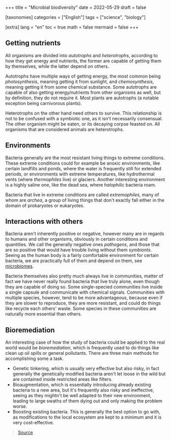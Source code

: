 +++
title = "Microbial biodiversity"
date = 2022-05-29
draft = false

[taxonomies]
categories = ["English"]
tags = ["science", "biology"]

[extra]
lang = "en"
toc = true
math = false
mermaid = false
+++
## Getting nutrients
All organisms are divided into *autotrophs* and *heterotrophs*, according to how they get energy and nutrients, the former are capable of getting them by themselves, while the latter depend on others.

Autotrophs have multiple ways of getting energy, the most common being *photosynthesis*, meaning getting it from sunlight, and *chemosynthesis*, meaning getting it from some chemical substance. Some autotrophs are capable of also getting energy/nutrients from other organisms as well, but by definition, they do not require it. Most plants are autotrophs (a notable exception being carnivorous plants).

Heterotrophs on the other hand need others to survive. This relationship is not to be confused with a symbiotic one, as it isn't necessarily consensual. The other organism might be eaten, or its decaying corpse feasted on. All organisms that are considered animals are heterotrophs.

## Environments
Bacteria generally are the most resistant living things to extreme conditions. These extreme conditions could for example be anoxic environments, like certain landfills and ponds, where the water is frequently still for extended periods, or environments with extreme temperatures, like hydrothermal vents (where *thermophiles* live) or glaciers. Another interesting environment is a highly saline one, like the dead sea, where *halophilic* bacteria roam.

Bacteria that live in extreme conditions are called *extremophiles*, many of whom are *archea*, a group of living things that don't exactly fall either in the domain of prokaryotes or eukaryotes.

## Interactions with others
Bacteria aren't inherently positive or negative, however many are in regards to humans and other organisms, obviously in certain conditions and quantities. We call the generally negative ones *pathogens*, and those that are so positive that would have trouble living without them *symbionts*. Seeing as the human body is a fairly comfortable environment for certain bacteria, we are practically full of them and depend on them, see [microbiomes](@/notes/_biodiversity.md#microbioma).

Bacteria themselves also pretty much always live in communities, matter of fact we have never really found bacteria that live truly alone, even though they are capable of doing so. Some single-specied communities live inside a single capsule and communicate with chemical signals. Communities with multiple species, however, tend to be more advantageous, because even if they are slower to reproduce, they are more resistant, and could do things like recycle each others' waste. Some species in these communities are naturally more essential than others.

## Bioremediation
An interesting case of how the study of bacteria could be applied to the real world would be *bioremediation*, which is frequently used to do things like clean up oil spills or general pollutants. There are three main methods for accomplishing some a task.

- Genetic tinkering, which is usually very effective but also risky, in fact generally the genetically modified bacteria aren't let loose in the wild but are contained inside restricted areas like filters.
- Bioaugmentation, which is essentially introducing already existing bacteria to a new area, but it's frequently also risky and ineffective, seeing as they mightn't be well adapted to their new environment, leading to large swaths of them dying out and only making the problem worse.
- Boosting existing bacteria. This is generally the best option to go with, as modifications to the local ecosystem are kept to a minimum and it is very cost-effective.

> [Source](https://www.popularmechanics.com/science/environment/a7176/how-microbes-will-clean-up-our-messes/)
